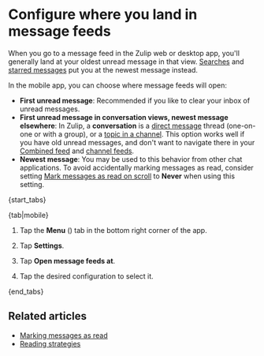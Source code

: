 # Configure where you land in message feeds

When you go to a message feed in the Zulip web or desktop app, you'll generally
land at your oldest unread message in that view.
[Searches](/help/search-for-messages) and [starred
messages](/help/star-a-message) put you at the newest message instead.


In the mobile app, you can choose where message feeds will open:

* **First unread message**: Recommended if you like to clear your inbox of
  unread messages.
* **First unread message in conversation views, newest message elsewhere**: In
  Zulip, a **conversation** is a [direct message](/help/direct-messages) thread
  (one-on-one or with a group), or a [topic in a
  channel](/help/introduction-to-topics). This option works well if you have old
  unread messages, and don't want to navigate there in your [Combined
  feed](/help/combined-feed) and [channel feeds](/help/channel-feed).
* **Newest message**: You may be used to this behavior from other chat
  applications. To avoid accidentally marking messages as read,
  consider setting [Mark messages as read on
  scroll](/help/marking-messages-as-read#configure-whether-messages-are-automatically-marked-as-read)
  to **Never** when using this setting.

{start_tabs}

{tab|mobile}

1. Tap the **Menu** (<i class="zulip-icon zulip-icon-mobile-menu mobile-help"></i>)
   tab in the bottom right corner of the app.

1. Tap <i class="zulip-icon zulip-icon-gear mobile-help"></i> **Settings**.

1. Tap **Open message feeds at**.

1. Tap the desired configuration to select it.

{end_tabs}

## Related articles

* [Marking messages as read](/help/marking-messages-as-read)
* [Reading strategies](/help/reading-strategies)
